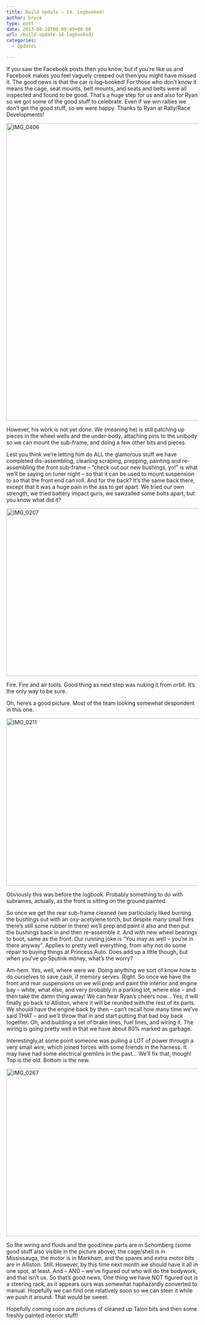 ```yaml
---
title: Build Update – 14. Logbooked!
author: bryce
type: post
date: 2013-08-28T00:09:49+00:00
url: /build-update-14-logbooked/
categories:
  - Updates

---
```

If you saw the Facebook posts then you know, but if you&#8217;re like us and Facebook makes you feel vaguely creeped out then you might have missed it. The good news is that the car is log-booked! <!--more--> For those who don&#8217;t know it means the cage, seat mounts, belt mounts, and seats and belts were all inspected and found to be good. That&#8217;s a huge step for us and also for Ryan so we got some of the good stuff to celebrate. Even if we win rallies we don&#8217;t get the good stuff, so we were happy. Thanks to Ryan at Rally/Race Developments!

<a href="http://www.rallysputnik.com/build-update-14-logbooked/img_0406/" rel="attachment wp-att-550"><img class="alignnone size-large wp-image-550" alt="IMG_0406" src="http://www.rallysputnik.com/wp-content/uploads/IMG_0406-768x1024.jpg" width="584" height="778" srcset="https://www.rallysputnik.com/wp-content/uploads/IMG_0406-768x1024.jpg 768w, https://www.rallysputnik.com/wp-content/uploads/IMG_0406-225x300.jpg 225w" sizes="(max-width: 584px) 100vw, 584px" /></a>

However, his work is not yet done. We (meaning he) is still patching up pieces in the wheel wells and the under-body, attaching pins to the unibody so we can mount the sub-frame, and doing a few other bits and pieces.

Lest you think we&#8217;re letting him do ALL the glamorous stuff we have completed dis-assembling, cleaning scraping, prepping, painting and re-assembling the front sub-frame &#8211; &#8220;check out our new bushings, yo!&#8221; is what we&#8217;ll be saying on tuner night &#8211; so that it can be used to mount suspension to so that the front end can roll. And for the back? It&#8217;s the same back there, except that it was a huge pain in the ass to get apart. We tried our own strength, we tried battery impact guns, we sawzalled some bolts apart, but you know what did it?

<a href="http://www.rallysputnik.com/build-update-14-logbooked/img_0207/" rel="attachment wp-att-546"><img class="alignnone size-large wp-image-546" alt="IMG_0207" src="http://www.rallysputnik.com/wp-content/uploads/IMG_0207-1024x768.jpg" width="584" height="438" srcset="https://www.rallysputnik.com/wp-content/uploads/IMG_0207-1024x768.jpg 1024w, https://www.rallysputnik.com/wp-content/uploads/IMG_0207-300x225.jpg 300w, https://www.rallysputnik.com/wp-content/uploads/IMG_0207-400x300.jpg 400w" sizes="(max-width: 584px) 100vw, 584px" /></a>

Fire. Fire and air tools. Good thing as next step was nuking it from orbit. It&#8217;s the only way to be sure.

Oh, here&#8217;s a good picture. Most of the team looking somewhat despondent in this one.

<a href="http://www.rallysputnik.com/build-update-14-logbooked/img_0211/" rel="attachment wp-att-547"><img class="alignnone size-large wp-image-547" alt="IMG_0211" src="http://www.rallysputnik.com/wp-content/uploads/IMG_0211-1024x768.jpg" width="584" height="438" srcset="https://www.rallysputnik.com/wp-content/uploads/IMG_0211-1024x768.jpg 1024w, https://www.rallysputnik.com/wp-content/uploads/IMG_0211-300x225.jpg 300w, https://www.rallysputnik.com/wp-content/uploads/IMG_0211-400x300.jpg 400w" sizes="(max-width: 584px) 100vw, 584px" /></a>

Obviously this was before the logbook. Probably something to do with subrames, actually, as the front is sitting on the ground painted.

So once we get the rear sub-frame cleaned (we particularly liked burning the bushings out with an oxy-acetylene torch, but despite many small fires there&#8217;s still some rubber in there) we&#8217;ll prep and paint it also and then put the bushings back in and then re-assemble it. And with new wheel bearings to boot, same as the front. Our running joke is &#8220;You may as well &#8211; you&#8217;re in there anyway&#8221;. Applies to pretty well everything, from why not do some repair to buying things at Princess Auto. Does add up a little though, but when you&#8217;ve go Sputnik money, what&#8217;s the worry?

Am-hem. Yes, well, where were we. Doing anything we sort of know how to do ourselves to save cash, if memory serves. Right. So once we have the front and rear suspensions on we will prep and paint the interior and engine bay &#8211; white, what else, and very probably in a parking lot, where else &#8211; and then take the damn thing away! We can hear Ryan&#8217;s cheers now&#8230; Yes, it will finally go back to Alliston, where it will be reunited with the rest of its parts. We should have the engine back by then &#8211; can&#8217;t recall how many time we&#8217;ve said THAT &#8211; and we&#8217;ll throw that in and start putting that bad boy back together. Oh, and building a set of brake lines, fuel lines, and wiring it. The wiring is going pretty well in that we have about 80% marked as garbage.

Interestingly,at some point someone was pulling a LOT of power through a very small wire, which joined forces with some friends in the harness. It may have had some electrical gremlins in the past&#8230; We&#8217;ll fix that, though! Top is the old. Bottom is the new.

<a href="http://www.rallysputnik.com/build-update-14-logbooked/img_0267/" rel="attachment wp-att-548"><img class="alignnone size-large wp-image-548" alt="IMG_0267" src="http://www.rallysputnik.com/wp-content/uploads/IMG_0267-1024x768.jpg" width="584" height="438" srcset="https://www.rallysputnik.com/wp-content/uploads/IMG_0267-1024x768.jpg 1024w, https://www.rallysputnik.com/wp-content/uploads/IMG_0267-300x225.jpg 300w, https://www.rallysputnik.com/wp-content/uploads/IMG_0267-400x300.jpg 400w" sizes="(max-width: 584px) 100vw, 584px" /></a>

So the wiring and fluids and the good/new parts are in Schomberg (some good stuff also visible in the picture above), the cage/shell is in Mississauga, the motor is in Markham, and the spares and extra motor bits are in Alliston. Still. However, by this time next month we should have it all in one spot, at least. And &#8211; AND &#8211; we&#8217;ve figured out who will do the bodywork, and that isn&#8217;t us. So that&#8217;s good news. One thing we have NOT figured out is a steering rack, as it appears ours was somewhat haphazardly converted to manual. Hopefully we can find one relatively soon so we can steer it while we push it around. That would be sweet.

Hopefully coming soon are pictures of cleaned up Talon bits and then some freshly painted interior stuff!